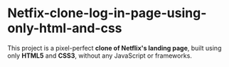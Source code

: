 # Netfix-clone-log-in-page-using-only-html-and-css
This project is a pixel-perfect **clone of Netflix's landing page**, built using only **HTML5** and **CSS3**, without any JavaScript or frameworks.
